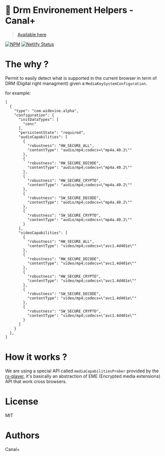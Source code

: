 # 📄 Drm Environement Helpers - Canal+

> [Available here](https://drm-helpers-eme.paulrossethings.com)

[![NPM](https://nodei.co/npm/rx-player.png?compact=true)](https://nodei.co/npm/rx-player/)
[![Netlify Status](https://api.netlify.com/api/v1/badges/5c71152d-25ad-4899-b8f9-d66a32113057/deploy-status)](https://app.netlify.com/sites/quizzical-easley-8b62ec/deploys)

# The why ?

Permit to easily detect what is supported in the current browser in term of DRM (Digital right managment) given a `MediaKeySystemConfiguration`.

for example:

```
[
  {
    "type": "com.widevine.alpha",
    "configuration": {
      "initDataTypes": [
        "cenc"
      ],
      "persistentState": "required",
      "audioCapabilities": [
        {
          "robustness": "HW_SECURE_ALL",
          "contentType": "audio/mp4;codecs=\"mp4a.40.2\""
        },
        {
          "robustness": "HW_SECURE_DECODE",
          "contentType": "audio/mp4;codecs=\"mp4a.40.2\""
        },
        {
          "robustness": "HW_SECURE_CRYPTO",
          "contentType": "audio/mp4;codecs=\"mp4a.40.2\""
        },
        {
          "robustness": "SW_SECURE_DECODE",
          "contentType": "audio/mp4;codecs=\"mp4a.40.2\""
        },
        {
          "robustness": "SW_SECURE_CRYPTO",
          "contentType": "audio/mp4;codecs=\"mp4a.40.2\""
        }
      ],
      "videoCapabilities": [
        {
          "robustness": "HW_SECURE_ALL",
          "contentType": "video/mp4;codecs=\"avc1.4d401e\""
        },
        {
          "robustness": "HW_SECURE_DECODE",
          "contentType": "video/mp4;codecs=\"avc1.4d401e\""
        },
        {
          "robustness": "HW_SECURE_CRYPTO",
          "contentType": "video/mp4;codecs=\"avc1.4d401e\""
        },
        {
          "robustness": "SW_SECURE_DECODE",
          "contentType": "video/mp4;codecs=\"avc1.4d401e\""
        },
        {
          "robustness": "SW_SECURE_CRYPTO",
          "contentType": "video/mp4;codecs=\"avc1.4d401e\""
        }
      ]
    }
  },
]
```

# How it works ?

We are using a special API called `mediaCapabilitiesProber` provided by the [rx-player](https://www.npmjs.com/package/rx-player), it's basically an abstraction of EME (Encrypted media extensions) API that work cross browsers.

# License

MIT

# Authors

Canal+
